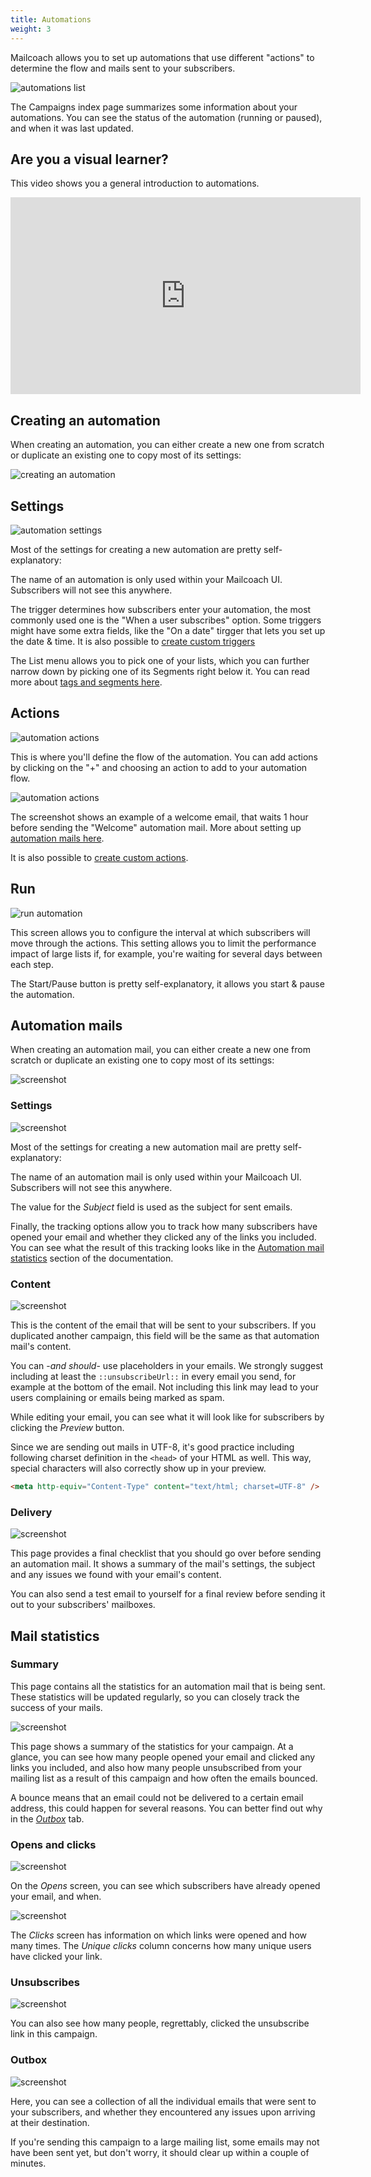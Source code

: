 ```yaml
---
title: Automations
weight: 3
---
```


Mailcoach allows you to set up automations that use different "actions" to determine the flow and mails sent to your subscribers.

![automations list](/docs/laravel-mailcoach/v4/images/automations/index.png)

The Campaigns index page summarizes some information about your automations. You can see the status of the automation (running or paused), and when it was last updated.

## Are you a visual learner?

This video shows you a general introduction to automations.

<iframe width="560" height="315" src="https://www.youtube.com/embed/pZgwdF2tOxU" title="YouTube video player" frameborder="0" allow="accelerometer; autoplay; clipboard-write; encrypted-media; gyroscope; picture-in-picture" allowfullscreen></iframe>

## Creating an automation

When creating an automation, you can either create a new one from scratch or duplicate an existing one to copy most of its settings:

![creating an automation](/docs/laravel-mailcoach/v4/images/automations/create.png)

## Settings

![automation settings](/docs/laravel-mailcoach/v4/images/automations/settings.png)

Most of the settings for creating a new automation are pretty self-explanatory:

The name of an automation is only used within your Mailcoach UI. Subscribers will not see this anywhere.

The trigger determines how subscribers enter your automation, the most commonly used one is the "When a user subscribes" option. Some triggers might have some extra fields, like the "On a date" tirgger that lets you set up the date & time. It is also possible to [create custom triggers](/docs/laravel-mailcoach/v4/automations/creating-custom-triggers)

The List menu allows you to pick one of your lists, which you can further narrow down by picking one of its Segments right below it. You can read more about [tags and segments here](/docs/laravel-mailcoach/v4/using-mailcoach/audience#tags-and-segments).

## Actions

![automation actions](/docs/laravel-mailcoach/v4/images/automations/actions.png)

This is where you'll define the flow of the automation. You can add actions by clicking on the "+" and choosing an action to add to your automation flow.

![automation actions](/docs/laravel-mailcoach/v4/images/automations/add-action.png)

The screenshot shows an example of a welcome email, that waits 1 hour before sending the "Welcome" automation mail. More about setting up [automation mails here](/docs/laravel-mailcoach/v4/using-mailcoach#automation-mails).

It is also possible to [create custom actions](/docs/laravel-mailcoach/v4/automations/creating-custom-actions).

## Run

![run automation](/docs/laravel-mailcoach/v4/images/automations/run.png)

This screen allows you to configure the interval at which subscribers will move through the actions. This setting allows you to limit the performance impact of large lists if, for example, you're waiting for several days between each step.

The Start/Pause button is pretty self-explanatory, it allows you start & pause the automation.

## Automation mails

When creating an automation mail, you can either create a new one from scratch or duplicate an existing one to copy most of its settings:

![screenshot](/docs/laravel-mailcoach/v4/images/automations/creating-an-automation-mail-index.png)

### Settings

![screenshot](/docs/laravel-mailcoach/v4/images/automations/creating-an-automation-mail-settings.png)

Most of the settings for creating a new automation mail are pretty self-explanatory:

The name of an automation mail is only used within your Mailcoach UI. Subscribers will not see this anywhere.

The value for the _Subject_ field is used as the subject for sent emails.

Finally, the tracking options allow you to track how many subscribers have opened your email and whether they clicked any of the links you included. You can see what the result of this tracking looks like in the [Automation mail statistics](/docs/laravel-mailcoach/v4/using-the-ui/automations#automation-mail-statistics) section of the documentation.

### Content

![screenshot](/docs/laravel-mailcoach/v4/images/automations/creating-an-automation-mail-content.png)

This is the content of the email that will be sent to your subscribers. If you duplicated another campaign, this field will be the same as that automation mail's content.

You can -_and should_- use placeholders in your emails. We strongly suggest including at least the `::unsubscribeUrl::` in every email you send, for example at the bottom of the email. Not including this link may lead to your users complaining or emails being marked as spam.

While editing your email, you can see what it will look like for subscribers by clicking the _Preview_ button.

Since we are sending out mails in UTF-8, it's good practice including following charset definition in the `<head>` of your HTML as well. This way, special characters will also correctly show up in your preview.

```HTML
<meta http-equiv="Content-Type" content="text/html; charset=UTF-8" />
```

### Delivery

![screenshot](/docs/laravel-mailcoach/v4/images/automations/creating-an-automation-mail-delivery.png)

This page provides a final checklist that you should go over before sending an automation mail. It shows a summary of the mail's settings, the subject and any issues we found with your email's content.

You can also send a test email to yourself for a final review before sending it out to your subscribers' mailboxes.

## Mail statistics

### Summary

This page contains all the statistics for an automation mail that is being sent. These statistics will be updated regularly, so you can closely track the success of your mails.

![screenshot](/docs/laravel-mailcoach/v4/images/automations/automation-mail-statistics-overview.png)

This page shows a summary of the statistics for your campaign. At a glance, you can see how many people opened your email and clicked any links you included, and also how many people unsubscribed from your mailing list as a result of this campaign and how often the emails bounced.

A bounce means that an email could not be delivered to a certain email address, this could happen for several reasons. You can better find out why in the [_Outbox_](/docs/laravel-mailcoach/v4/using-the-ui/automations#outbox) tab.

### Opens and clicks

![screenshot](/docs/laravel-mailcoach/v4/images/automations/automation-mail-statistics-opens.png)

On the _Opens_ screen, you can see which subscribers have already opened your email, and when.

![screenshot](/docs/laravel-mailcoach/v4/images/automations/automation-mail-statistics-clicks.png)

The _Clicks_ screen has information on which links were opened and how many times. The _Unique clicks_ column concerns how many unique users have clicked your link.

### Unsubscribes

![screenshot](/docs/laravel-mailcoach/v4/images/automations/automation-mail-statistics-unsubscribes.png)

You can also see how many people, regrettably, clicked the unsubscribe link in this campaign.

### Outbox

![screenshot](/docs/laravel-mailcoach/v4/images/automations/automation-mail-statistics-outbox.png)

Here, you can see a collection of all the individual emails that were sent to your subscribers, and whether they encountered any issues upon arriving at their destination.

If you're sending this campaign to a large mailing list, some emails may not have been sent yet, but don't worry, it should clear up within a couple of minutes.
